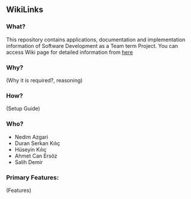 ## **WikiLinks** 

### What?
 This repository contains applications, documentation and implementation information of Software Development as a Team term Project. You can access Wiki page for detailed information from [here](https://github.com/SWE-574-Spring-2018/Spring2018-SWE574/wiki)

### Why?
(Why it is required?, reasoning)

### How?
(Setup Guide)

### Who?
+ Nedim Azgari
+ Duran Serkan Kılıç
+ Hüseyin Kılıç
+ Ahmet Can Ersöz
+ Salih Demir

### Primary Features:
(Features)
